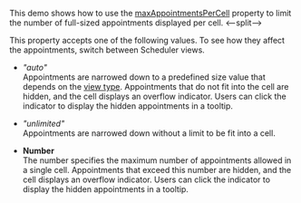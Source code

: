 This demo shows how to use the [maxAppointmentsPerCell][0] property to limit the number of full-sized appointments displayed per cell.
<--split-->

This property accepts one of the following values. To see how they affect the appointments, switch between Scheduler views.

- *"auto"*          
Appointments are narrowed down to a predefined size value that depends on the [view type][1]. Appointments that do not fit into the cell are hidden, and the cell displays an overflow indicator. Users can click the indicator to display the hidden appointments in a tooltip.

- *"unlimited"*             
Appointments are narrowed down without a limit to be fit into a cell.

- **Number**        
The number specifies the maximum number of appointments allowed in a single cell. Appointments that exceed this number are hidden, and the cell displays an overflow indicator. Users can click the indicator to display the hidden appointments in a tooltip.

[0]: /Documentation/ApiReference/UI_Components/dxScheduler/Configuration/views/#maxAppointmentsPerCell
[1]: /Documentation/Guide/UI_Components/Scheduler/Views/View_Types/
